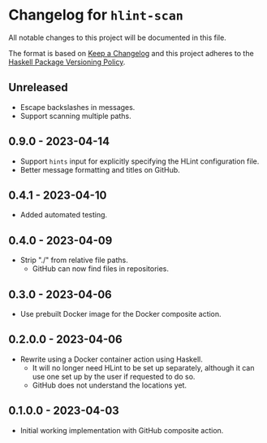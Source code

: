 # Changelog for `hlint-scan`

All notable changes to this project will be documented in this file.

The format is based on [Keep a Changelog] and this project adheres to
the [Haskell Package Versioning Policy].

[Haskell Package Versioning Policy]: https://pvp.haskell.org/
[Keep a Changelog]: https://keepachangelog.com/en/1.0.0/

## Unreleased

*   Escape backslashes in messages.
*   Support scanning multiple paths.

## 0.9.0 - 2023-04-14

*   Support `hints` input for explicitly specifying the HLint configuration file.
*   Better message formatting and titles on GitHub.

## 0.4.1 - 2023-04-10

*   Added automated testing.

## 0.4.0 - 2023-04-09

*   Strip "./" from relative file paths.
    *   GitHub can now find files in repositories.

## 0.3.0 - 2023-04-06

*   Use prebuilt Docker image for the Docker composite action.

## 0.2.0.0 - 2023-04-06

*   Rewrite using a Docker container action using Haskell.
    *   It will no longer need HLint to be set up separately,
        although it can use one set up by the user if requested to do so.
    *   GitHub does not understand the locations yet.

## 0.1.0.0 - 2023-04-03

*   Initial working implementation with GitHub composite action.
